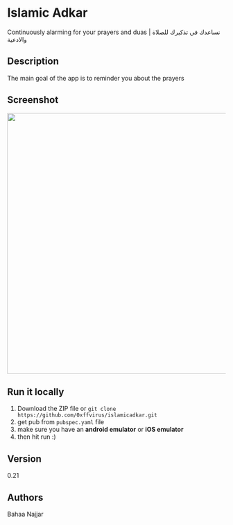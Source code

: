 # Islamic Adkar 

Continuously alarming for your prayers and duas | نساعدك في تذكيرك للصلاة والادعية
## Description
The main goal of the app is to reminder you about the prayers

## Screenshot
<img src="https://i.ibb.co/5KbN84X/1696166396489.jpg" width=600  />

## Run it locally

1. Download the ZIP file or ```git clone https://github.com/0xffvirus/islamicadkar.git```
2. get pub from ```pubspec.yaml``` file
3. make sure you have an <b>android emulator</b> or <b>iOS emulator</b>
4. then hit run :)

## Version
0.21

## Authors
Bahaa Najjar
